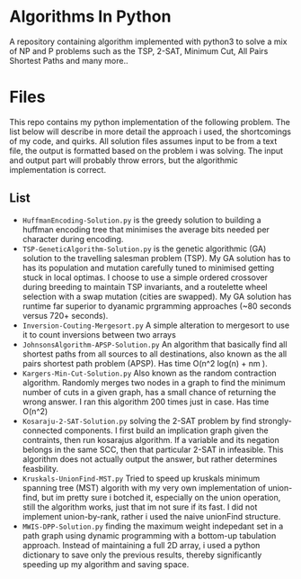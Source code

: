 # Algorithms In Python
A repository containing algorithm implemented with python3 to solve a mix of NP and P problems such as the TSP, 2-SAT, Minimum Cut, All Pairs Shortest Paths and many more..


# Files
This repo contains my python implementation of the following problem. The list below will describe in more detail the approach i used, the shortcomings of my code, and quirks. All solution files assumes input to be from a text file, the output is formatted based on the problem i was solving. The input and output part will probably throw errors, but the algorithmic implementation is correct.

## List

- `HuffmanEncoding-Solution.py` is the greedy solution to building a huffman encoding tree that minimises the average bits needed per character during encoding. 
- `TSP-GeneticAlgorithm-Solution.py` is the genetic algorithmic (GA) solution to the travelling salesman problem (TSP). My GA solution has to has its population and mutation carefully tuned to minimised getting stuck in local optimas. I choose to use a simple ordered crossover during breeding to maintain TSP invariants, and a routelette wheel selection with a swap mutation (cities are swapped). My GA solution has runtime far superior to dyanamic prgramming approaches (~80 seconds versus 720+ seconds).
- `Inversion-Couting-Mergesort.py` A simple alteration to mergesort to use it to count inversions between two arrays
- `JohnsonsAlgorithm-APSP-Solution.py` An algorithm that basically find all shortest paths from all sources to all destinations, also known as the all pairs shortest path problem (APSP). Has time O(n^2 log(n) + nm ).
- `Kargers-Min-Cut-Solution.py` Also known as the random contraction algorithm. Randomly merges two nodes in a graph to find the minimum number of cuts in a given graph, has a small chance of returning the wrong answer. I ran this algorithm 200 times just in case. Has time O(n^2) 
- `Kosaraju-2-SAT-Solution.py` solving the 2-SAT problem by find strongly-connected components. I first build an implication graph given the contraints, then run kosarajus algorithm. If a variable and its negation belongs in the same SCC, then that particular 2-SAT in infeasible. This algorithm does not actually output the answer, but rather determines feasbility.
- `Kruskals-UnionFind-MST.py` Tried to speed up kruskals minimum spanning tree (MST) algorith with my very own implementation of union-find, but im pretty sure i botched it, especially on the union operation, still the algorithm works, just that im not sure if its fast. I did not implement union-by-rank, rather i used the naive unionFind structure.
- `MWIS-DPP-Solution.py` finding the maximum weight indepedant set in a path graph using dynamic programming with a bottom-up tabulation approach. Instead of maintaining a full 2D array, i used a python dictionary to save only the previous results, thereby significantly speeding up my algorithm and saving space.
